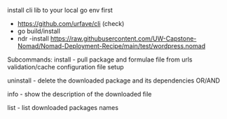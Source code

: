 install cli lib to your local go env first
- https://github.com/urfave/cli (check)
- go build/install
- ndr -install https://raw.githubusercontent.com/UW-Capstone-Nomad/Nomad-Deployment-Recipe/main/test/wordpress.nomad

Subcommands:
install - 
pull package and formulae file from urls
validation/cache
configuration file setup

uninstall - 
delete the downloaded package and its dependencies OR/AND

info -
show the description of the downloaded file

list -
list downloaded packages names

